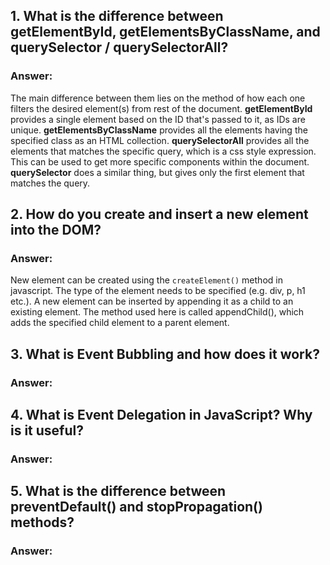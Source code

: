 ## 1. What is the difference between **getElementById, getElementsByClassName, and querySelector / querySelectorAll**?
### Answer:
The main difference between them lies on the method of how each one filters the desired element(s) from rest of the document.
**getElementById** provides a single element based on the ID that's passed to it, as IDs are unique. **getElementsByClassName** provides all the elements having the specified class as an HTML collection.
**querySelectorAll** provides all the elements that matches the specific query, which is a css style expression. This can be used to get more specific components within the document. **querySelector** does a similar thing, but gives only the first element that matches the query.
## 2. How do you **create and insert a new element into the DOM**?
### Answer:
New element can be created using the `createElement()` method in javascript. The type of the element needs to be specified (e.g. div, p, h1 etc.). A new element can be inserted by appending it as a child to an existing element. The method used here is called appendChild(), which adds the specified child element to a parent element.
## 3. What is **Event Bubbling** and how does it work?
### Answer:
## 4. What is **Event Delegation** in JavaScript? Why is it useful?
### Answer:
## 5. What is the difference between **preventDefault() and stopPropagation()** methods?
### Answer: